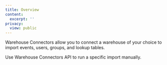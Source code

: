 ```yaml
---
title: Overview
content:
  excerpt: ''
privacy:
  view: public
---
```

Warehouse Connectors allow you to connect a warehouse of your choice to import events, users, groups, and lookup tables.

Use Warehouse Connectors API to run a specific import manually.
